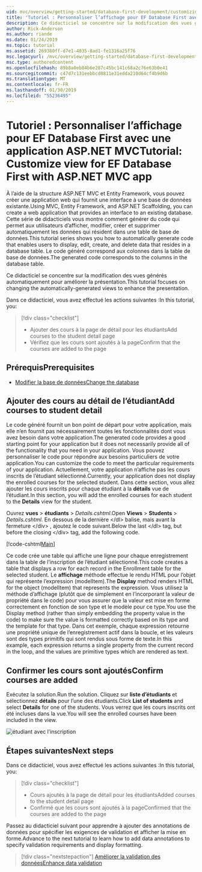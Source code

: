 ```yaml
---
uid: mvc/overview/getting-started/database-first-development/customizing-a-view
title: 'Tutoriel : Personnaliser l’affichage pour EF Database First avec une application ASP.NET MVC'
description: Ce didacticiel se concentre sur la modification des vues générés automatiquement pour améliorer la présentation.
author: Rick-Anderson
ms.author: riande
ms.date: 01/24/2019
ms.topic: tutorial
ms.assetid: 269380ff-d7e1-4035-8ad1-fe1316a25f76
msc.legacyurl: /mvc/overview/getting-started/database-first-development/customizing-a-view
msc.type: authoredcontent
ms.openlocfilehash: 89b8a0eb84b6e287c45bc141c68a2c76e63b0e41
ms.sourcegitcommit: c47d7c131eebbcd8811e31edda210d64cf4b9d6b
ms.translationtype: MT
ms.contentlocale: fr-FR
ms.lasthandoff: 01/30/2019
ms.locfileid: "55236495"
---
```

# <a name="tutorial-customize-view-for-ef-database-first-with-aspnet-mvc-app"></a><span data-ttu-id="a2394-103">Tutoriel : Personnaliser l’affichage pour EF Database First avec une application ASP.NET MVC</span><span class="sxs-lookup"><span data-stu-id="a2394-103">Tutorial: Customize view for EF Database First with ASP.NET MVC app</span></span>

<span data-ttu-id="a2394-104">À l’aide de la structure ASP.NET MVC et Entity Framework, vous pouvez créer une application web qui fournit une interface à une base de données existante.</span><span class="sxs-lookup"><span data-stu-id="a2394-104">Using MVC, Entity Framework, and ASP.NET Scaffolding, you can create a web application that provides an interface to an existing database.</span></span> <span data-ttu-id="a2394-105">Cette série de didacticiels vous montre comment générer du code qui permet aux utilisateurs d’afficher, modifier, créer et supprimer automatiquement les données qui résident dans une table de base de données.</span><span class="sxs-lookup"><span data-stu-id="a2394-105">This tutorial series shows you how to automatically generate code that enables users to display, edit, create, and delete data that resides in a database table.</span></span> <span data-ttu-id="a2394-106">Le code généré correspond aux colonnes dans la table de base de données.</span><span class="sxs-lookup"><span data-stu-id="a2394-106">The generated code corresponds to the columns in the database table.</span></span>

<span data-ttu-id="a2394-107">Ce didacticiel se concentre sur la modification des vues générés automatiquement pour améliorer la présentation.</span><span class="sxs-lookup"><span data-stu-id="a2394-107">This tutorial focuses on changing the automatically-generated views to enhance the presentation.</span></span>

<span data-ttu-id="a2394-108">Dans ce didacticiel, vous avez effectué les actions suivantes :</span><span class="sxs-lookup"><span data-stu-id="a2394-108">In this tutorial, you:</span></span>

> [!div class="checklist"]
> * <span data-ttu-id="a2394-109">Ajouter des cours à la page de détail pour les étudiants</span><span class="sxs-lookup"><span data-stu-id="a2394-109">Add courses to the student detail page</span></span>
> * <span data-ttu-id="a2394-110">Vérifiez que les cours sont ajoutés à la page</span><span class="sxs-lookup"><span data-stu-id="a2394-110">Confirm that the courses are added to the page</span></span>

## <a name="prerequisites"></a><span data-ttu-id="a2394-111">Prérequis</span><span class="sxs-lookup"><span data-stu-id="a2394-111">Prerequisites</span></span>

* [<span data-ttu-id="a2394-112">Modifier la base de données</span><span class="sxs-lookup"><span data-stu-id="a2394-112">Change the database</span></span>](changing-the-database.md)

## <a name="add-courses-to-student-detail"></a><span data-ttu-id="a2394-113">Ajouter des cours au détail de l’étudiant</span><span class="sxs-lookup"><span data-stu-id="a2394-113">Add courses to student detail</span></span>

<span data-ttu-id="a2394-114">Le code généré fournit un bon point de départ pour votre application, mais elle n’en fournit pas nécessairement toutes les fonctionnalités dont vous avez besoin dans votre application.</span><span class="sxs-lookup"><span data-stu-id="a2394-114">The generated code provides a good starting point for your application but it does not necessarily provide all of the functionality that you need in your application.</span></span> <span data-ttu-id="a2394-115">Vous pouvez personnaliser le code pour répondre aux besoins particuliers de votre application.</span><span class="sxs-lookup"><span data-stu-id="a2394-115">You can customize the code to meet the particular requirements of your application.</span></span> <span data-ttu-id="a2394-116">Actuellement, votre application n’affiche pas les cours inscrits de l’étudiant sélectionné.</span><span class="sxs-lookup"><span data-stu-id="a2394-116">Currently, your application does not display the enrolled courses for the selected student.</span></span> <span data-ttu-id="a2394-117">Dans cette section, vous allez ajouter les cours inscrits pour chaque étudiant à la **détails** vue de l’étudiant.</span><span class="sxs-lookup"><span data-stu-id="a2394-117">In this section, you will add the enrolled courses for each student to the **Details** view for the student.</span></span>

<span data-ttu-id="a2394-118">Ouvrez **vues** > **étudiants** > *Details.cshtml*.</span><span class="sxs-lookup"><span data-stu-id="a2394-118">Open **Views** > **Students** > *Details.cshtml*.</span></span> <span data-ttu-id="a2394-119">En dessous de la dernière &lt;/dl&gt; balise, mais avant la fermeture &lt;/div&gt; , ajoutez le code suivant.</span><span class="sxs-lookup"><span data-stu-id="a2394-119">Below the last &lt;/dl&gt; tag, but before the closing &lt;/div&gt; tag, add the following code.</span></span>

[!code-cshtml[Main](customizing-a-view/samples/sample1.cshtml)]

<span data-ttu-id="a2394-120">Ce code crée une table qui affiche une ligne pour chaque enregistrement dans la table de l’inscription de l’étudiant sélectionné.</span><span class="sxs-lookup"><span data-stu-id="a2394-120">This code creates a table that displays a row for each record in the Enrollment table for the selected student.</span></span> <span data-ttu-id="a2394-121">Le **affichage** méthode effectue le rendu HTML pour l’objet qui représente l’expression (modelItem).</span><span class="sxs-lookup"><span data-stu-id="a2394-121">The **Display** method renders HTML for the object (modelItem) that represents the expression.</span></span> <span data-ttu-id="a2394-122">Vous utilisez la méthode d’affichage (plutôt que de simplement en l’incorporant la valeur de propriété dans le code) pour vous assurer que la valeur est mise en forme correctement en fonction de son type et le modèle pour ce type.</span><span class="sxs-lookup"><span data-stu-id="a2394-122">You use the Display method (rather than simply embedding the property value in the code) to make sure the value is formatted correctly based on its type and the template for that type.</span></span> <span data-ttu-id="a2394-123">Dans cet exemple, chaque expression retourne une propriété unique de l’enregistrement actif dans la boucle, et les valeurs sont des types primitifs qui sont rendus sous forme de texte.</span><span class="sxs-lookup"><span data-stu-id="a2394-123">In this example, each expression returns a single property from the current record in the loop, and the values are primitive types which are rendered as text.</span></span>

## <a name="confirm-courses-are-added"></a><span data-ttu-id="a2394-124">Confirmer les cours sont ajoutés</span><span class="sxs-lookup"><span data-stu-id="a2394-124">Confirm courses are added</span></span>

<span data-ttu-id="a2394-125">Exécutez la solution.</span><span class="sxs-lookup"><span data-stu-id="a2394-125">Run the solution.</span></span> <span data-ttu-id="a2394-126">Cliquez sur **liste d’étudiants** et sélectionnez **détails** pour l’une des étudiants.</span><span class="sxs-lookup"><span data-stu-id="a2394-126">Click **List of students** and select **Details** for one of the students.</span></span> <span data-ttu-id="a2394-127">Vous verrez que les cours inscrits ont été incluses dans la vue.</span><span class="sxs-lookup"><span data-stu-id="a2394-127">You will see the enrolled courses have been included in the view.</span></span>

![étudiant avec l’inscription](customizing-a-view/_static/image1.png)

## <a name="next-steps"></a><span data-ttu-id="a2394-129">Étapes suivantes</span><span class="sxs-lookup"><span data-stu-id="a2394-129">Next steps</span></span>
<span data-ttu-id="a2394-130">Dans ce didacticiel, vous avez effectué les actions suivantes :</span><span class="sxs-lookup"><span data-stu-id="a2394-130">In this tutorial, you:</span></span>

> [!div class="checklist"]
> * <span data-ttu-id="a2394-131">Cours ajoutés à la page de détail pour les étudiants</span><span class="sxs-lookup"><span data-stu-id="a2394-131">Added courses to the student detail page</span></span>
> * <span data-ttu-id="a2394-132">Confirmé que les cours sont ajoutés à la page</span><span class="sxs-lookup"><span data-stu-id="a2394-132">Confirmed that the courses are added to the page</span></span>

<span data-ttu-id="a2394-133">Passez au didacticiel suivant pour apprendre à ajouter des annotations de données pour spécifier les exigences de validation et afficher la mise en forme.</span><span class="sxs-lookup"><span data-stu-id="a2394-133">Advance to the next tutorial to learn how to add data annotations to specify validation requirements and display formatting.</span></span>
> [!div class="nextstepaction"]
> [<span data-ttu-id="a2394-134">Améliorer la validation des données</span><span class="sxs-lookup"><span data-stu-id="a2394-134">Enhance data validation</span></span>](enhancing-data-validation.md)
